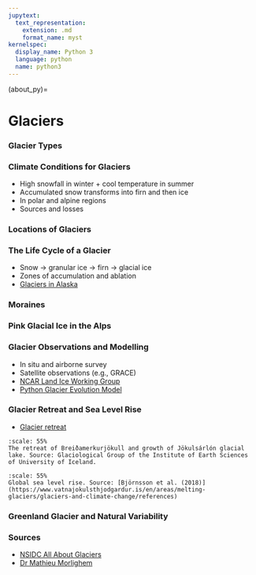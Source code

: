 ```yaml
---
jupytext:
  text_representation:
    extension: .md
    format_name: myst
kernelspec:
  display_name: Python 3
  language: python
  name: python3
---
```


(about_py)=

# Glaciers

### Glacier Types

### Climate Conditions for Glaciers

- High snowfall in winter + cool temperature in summer
- Accumulated snow transforms into firn and then ice
- In polar and alpine regions 
- Sources and losses

### Locations of Glaciers 

### The Life Cycle of a Glacier

- Snow -> granular ice -> firn -> glacial ice
- Zones of accumulation and ablation
- [Glaciers in Alaska](https://www.nytimes.com/interactive/2021/04/13/climate/muldrow-glacier-alaska-mount-denali.html?campaign_id=190&emc=edit_ufn_20210415&instance_id=29272&nl=updates-from-the-newsroom&regi_id=137798370&segment_id=55645&te=1&user_id=2965ea70db4c6fab16f65fb9d771d3c3)

### Moraines

### Pink Glacial Ice in the Alps

### Glacier Observations and Modelling

- In situ and airborne survey
- Satellite observations (e.g., GRACE)
- [NCAR Land Ice Working Group](http://www.cesm.ucar.edu/working_groups/Land+Ice/)
- [Python Glacier Evolution Model](https://github.com/drounce/PyGEM/wiki)

### Glacier Retreat and Sea Level Rise

- [Glacier retreat](https://www.youtube.com/watch?time_continue=7&v=E4Zc_KuXMkA&feature=emb_logo)

```{figure} /_static/lecture_specific/figures/glacier_retreat.jpeg
:scale: 55%
The retreat of Breiðamerkurjökull and growth of Jökulsárlón glacial lake. Source: Glaciological Group of the Institute of Earth Sciences of University of Iceland.
```

```{figure} /_static/lecture_specific/figures/glaciers_slr.jpeg
:scale: 55%
Global sea level rise. Source: [Björnsson et al. (2018)](https://www.vatnajokulsthjodgardur.is/en/areas/melting-glaciers/glaciers-and-climate-change/references)
```
### Greenland Glacier and Natural Variability

### Sources

- [NSIDC All About Glaciers](https://nsidc.org/cryosphere/glaciers )
- [Dr Mathieu Morlighem](https://www.youtube.com/watch?v=TFIv7TqcUz4)


